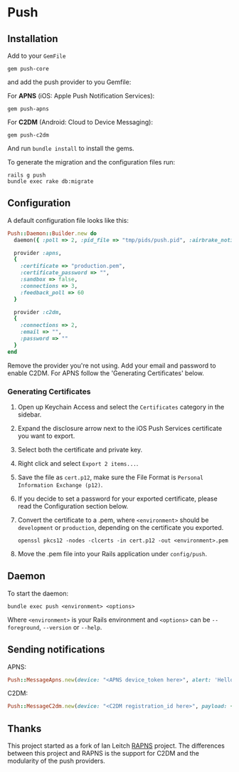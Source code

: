 # Push

## Installation

Add to your `GemFile`

    gem push-core

and add the push provider to you Gemfile:

For __APNS__ (iOS: Apple Push Notification Services):

    gem push-apns
    
For __C2DM__ (Android: Cloud to Device Messaging):

    gem push-c2dm

And run `bundle install` to install the gems.

To generate the migration and the configuration files run:

    rails g push
    bundle exec rake db:migrate

## Configuration
A default configuration file looks like this:
```ruby
Push::Daemon::Builder.new do
  daemon({ :poll => 2, :pid_file => "tmp/pids/push.pid", :airbrake_notify => false })

  provider :apns,
  {
    :certificate => "production.pem",
    :certificate_password => "",
    :sandbox => false,
    :connections => 3,
    :feedback_poll => 60
  }

  provider :c2dm,
  {
    :connections => 2,
    :email => "",
    :password => ""
  }
end
```
Remove the provider you're not using. Add your email and password to enable C2DM. For APNS follow the 'Generating Certificates' below.


### Generating Certificates

1. Open up Keychain Access and select the `Certificates` category in the sidebar.
2. Expand the disclosure arrow next to the iOS Push Services certificate you want to export.
3. Select both the certificate and private key.
4. Right click and select `Export 2 items...`.
5. Save the file as `cert.p12`, make sure the File Format is `Personal Information Exchange (p12)`.
6. If you decide to set a password for your exported certificate, please read the Configuration section below.
7. Convert the certificate to a .pem, where `<environment>` should be `development` or `production`, depending on the certificate you exported.

    `openssl pkcs12 -nodes -clcerts -in cert.p12 -out <environment>.pem`
      
8. Move the .pem file into your Rails application under `config/push`.


## Daemon

To start the daemon:

    bundle exec push <environment> <options>
    
Where `<environment>` is your Rails environment and `<options>` can be `--foreground`, `--version` or `--help`.

## Sending notifications
APNS:
```ruby
Push::MessageApns.new(device: "<APNS device_token here>", alert: 'Hello World', expiry: 1.day.to_i, attributes_for_device: {key: 'MSG'}).save
```
C2DM:
```ruby
Push::MessageC2dm.new(device: "<C2DM registration_id here>", payload: { message: "Hello World" }, collapse_key: "MSG").save
```

## Thanks

This project started as a fork of Ian Leitch [RAPNS](https://github.com/ileitch/rapns) project. The differences between this project and RAPNS is the support for C2DM and the modularity of the push providers.
    